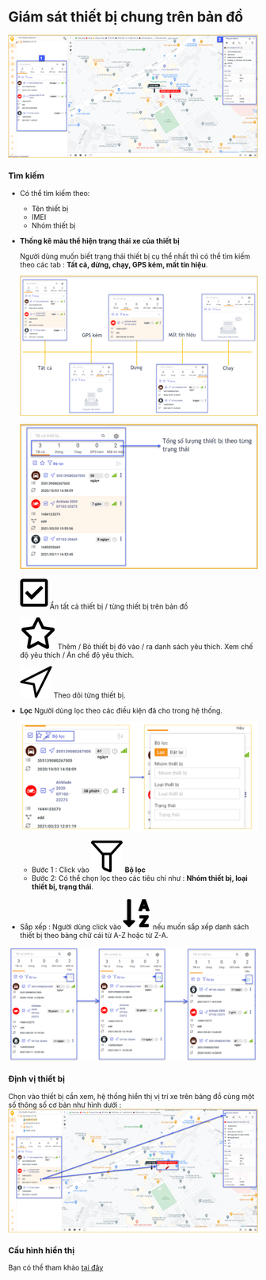 # Giám sát thiết bị chung trên bản đồ
<span style="display:block;text-align:left">![Interface Web](/docs/assets/images/web-interface/map/list-and-device-information.png)

###  Tìm kiếm 
* Có thể tìm kiếm theo:
    - Tên thiết bị
    - IMEI
    - Nhóm thiết bị
* **Thống kê màu thể hiện trạng thái xe của thiết bị**

    Người dùng muốn biết trạng thái thiết bị cụ thể nhất thì có thể tìm kiếm theo các tab : **Tất cả, dừng, chạy, GPS kém, mất tín hiệu**.

    <span style="display:block;text-align:left">![Interface Web](/docs/assets/images/web-interface/map/classify.png)

    <span style="display:block;text-align:left">![Interface Web](/docs/assets/images/web-interface/map/classify-2.png)

    <span class="icon-left svg-filter-check">![Ok](/docs/assets/images/web-interface/icon/SVG/check-square.svg) Ẩn tất cả thiết bị / từng thiết bị trên bản đồ

    <span class="icon-left svg-filter-check">![Ok](/docs/assets/images/web-interface/icon/SVG/star.svg) Thêm / Bỏ thiết bị đó vào / ra danh sách yêu thích.  Xem chế độ yêu thích / Ản chế độ yêu thích.

    <span class="icon-left svg-filter-check">![Ok](/docs/assets/images/web-interface/icon/SVG/location_alt.svg) Theo dõi từng thiết bị.

* **Lọc**
    Người dùng lọc theo  các điều kiện đã cho trong hệ thống.

    <span style="display:block;text-align:left">![Interface Web](/docs/assets/images/web-interface/map/filter-4.png)
    - Bước 1 : Click vào <span class="icon-left svg-filter-check">![Ok](/docs/assets/images/web-interface/icon/SVG/filter-alt.svg) **Bộ lọc**
    - Bước 2: Có thể chọn lọc theo các tiêu chí như : **Nhóm thiết bị, loại thiết bị, trạng thái**.
* Sắp xếp : 
    Người dùng click vào <span class="icon-left svg-filter-check">![Ok](/docs/assets/images/web-interface/icon/SVG/sort-alpha-down.svg) nếu muốn sắp xếp danh sách thiết bị theo bảng chữ cái từ A-Z hoặc từ Z-A.

<span style="display:block;text-align:left">![Interface Web](/docs/assets/images/web-interface/map/sort.png)

### Định vị thiết bị
Chọn vào thiết bị cần xem, hệ thống hiển thị vị trí xe trên bảng đồ cùng một số thông số cơ bản như hình dưới :
<span style="display:block;text-align:left">![Interface Web](/docs/assets/images/web-interface/map/monitoring-device.png)

### Cấu hình hiển thị
 Bạn có thể tham khảo [tại đây](vi/modules/web-interface/tracking/Interface-main/#cauhinh)<div id="cauhinh">










